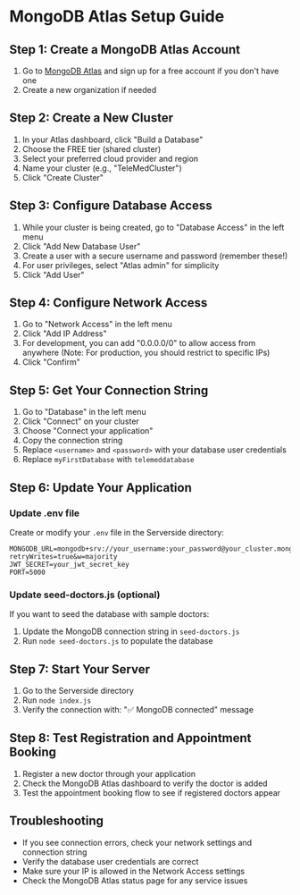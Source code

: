 # MongoDB Atlas Setup Guide

## Step 1: Create a MongoDB Atlas Account
1. Go to [MongoDB Atlas](https://www.mongodb.com/cloud/atlas) and sign up for a free account if you don't have one
2. Create a new organization if needed

## Step 2: Create a New Cluster
1. In your Atlas dashboard, click "Build a Database"
2. Choose the FREE tier (shared cluster)
3. Select your preferred cloud provider and region
4. Name your cluster (e.g., "TeleMedCluster")
5. Click "Create Cluster"

## Step 3: Configure Database Access
1. While your cluster is being created, go to "Database Access" in the left menu
2. Click "Add New Database User"
3. Create a user with a secure username and password (remember these!)
4. For user privileges, select "Atlas admin" for simplicity
5. Click "Add User"

## Step 4: Configure Network Access
1. Go to "Network Access" in the left menu
2. Click "Add IP Address"
3. For development, you can add "0.0.0.0/0" to allow access from anywhere
   (Note: For production, you should restrict to specific IPs)
4. Click "Confirm"

## Step 5: Get Your Connection String
1. Go to "Database" in the left menu
2. Click "Connect" on your cluster
3. Choose "Connect your application"
4. Copy the connection string
5. Replace `<username>` and `<password>` with your database user credentials
6. Replace `myFirstDatabase` with `telemeddatabase`

## Step 6: Update Your Application

### Update .env file
Create or modify your `.env` file in the Serverside directory:
```
MONGODB_URL=mongodb+srv://your_username:your_password@your_cluster.mongodb.net/telemeddatabase?retryWrites=true&w=majority
JWT_SECRET=your_jwt_secret_key
PORT=5000
```

### Update seed-doctors.js (optional)
If you want to seed the database with sample doctors:
1. Update the MongoDB connection string in `seed-doctors.js`
2. Run `node seed-doctors.js` to populate the database

## Step 7: Start Your Server
1. Go to the Serverside directory
2. Run `node index.js`
3. Verify the connection with: "✅ MongoDB connected" message

## Step 8: Test Registration and Appointment Booking
1. Register a new doctor through your application
2. Check the MongoDB Atlas dashboard to verify the doctor is added
3. Test the appointment booking flow to see if registered doctors appear

## Troubleshooting
- If you see connection errors, check your network settings and connection string
- Verify the database user credentials are correct
- Make sure your IP is allowed in the Network Access settings
- Check the MongoDB Atlas status page for any service issues 